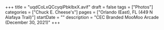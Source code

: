 +++
title = "uqdCoLxQCcyqiPbklbxX.avif"
draft = false
tags = ["Photos"]
categories = ["Chuck E. Cheese's"]
pages = ["Orlando (East), FL (449 N Alafaya Trail)"]
startDate = ""
description = "CEC Branded MooMoo Arcade (December 30, 2021)"
+++
